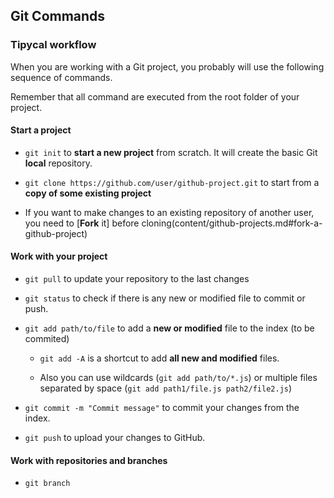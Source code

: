 ## Git Commands

### Tipycal workflow

When you are working with a Git project, you probably will use the following sequence of commands.

Remember that all command are executed from the root folder of your project.


#### Start a project 

* `git init` to **start a new project** from scratch. It will create the basic Git **local** repository.

* `git clone https://github.com/user/github-project.git` to start from a **copy of some existing project**

* If you want to make changes to an existing repository of another user, you need to [**Fork** it] before cloning(content/github-projects.md#fork-a-github-project)

#### Work with your project

* `git pull` to update your repository to the last changes

* `git status` to check if there is any new or modified file to commit or push.

* `git add path/to/file` to add a **new or modified** file to the index (to be commited) 

    * `git add -A` is a shortcut to add **all new and modified** files.

    * Also you can use wildcards (`git add path/to/*.js`) or multiple files separated by space (`git add path1/file.js path2/file2.js`)

* `git commit -m "Commit message"` to commit your changes from the index. 

* `git push` to upload your changes to GitHub.


#### Work with repositories and branches

* `git branch`
